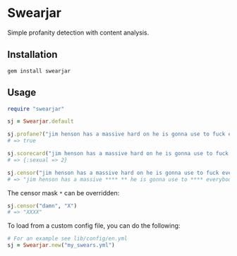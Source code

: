 # Swearjar

Simple profanity detection with content analysis.

## Installation

`gem install swearjar`

## Usage

```ruby
require "swearjar"

sj = Swearjar.default

sj.profane?("jim henson has a massive hard on he is gonna use to fuck everybody")
# => true

sj.scorecard("jim henson has a massive hard on he is gonna use to fuck everybody")
# => {:sexual => 2}

sj.censor("jim henson has a massive hard on he is gonna use to fuck everybody")
# => "jim henson has a massive **** ** he is gonna use to **** everybody"
```

The censor mask `*` can be overridden:

```ruby
sj.censor("damn", "X")
# => "XXXX"
```

To load from a custom config file, you can do the following:

```ruby
# For an example see lib/config/en.yml
sj = Swearjar.new("my_swears.yml")
```
